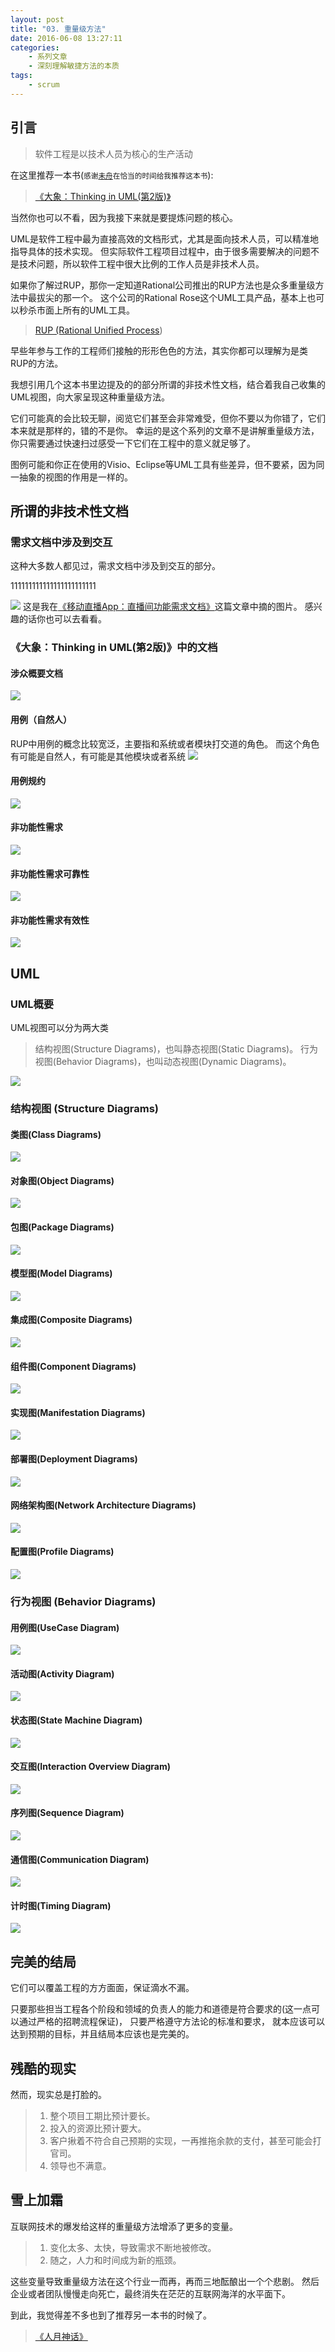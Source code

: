 ```yaml
---
layout: post
title: "03. 重量级方法"
date: 2016-06-08 13:27:11
categories:
    - 系列文章
    - 深刻理解敏捷方法的本质
tags:
    - scrum
---
```


## 引言
>软件工程是以技术人员为核心的生产活动

在这里推荐一本书(<small>感谢[未舟](http://zwiter.com/)在恰当的时间给我推荐这本书</small>):

>[《大象：Thinking in UML(第2版)》](https://book.douban.com/subject/10549583/)

当然你也可以不看，因为我接下来就是要提炼问题的核心。

UML是软件工程中最为直接高效的文档形式，尤其是面向技术人员，可以精准地指导具体的技术实现。
但实际软件工程项目过程中，由于很多需要解决的问题不是技术问题，所以软件工程中很大比例的工作人员是非技术人员。

如果你了解过RUP，那你一定知道Rational公司推出的RUP方法也是众多重量级方法中最拔尖的那一个。
这个公司的Rational Rose这个UML工具产品，基本上也可以秒杀市面上所有的UML工具。

>[RUP (Rational Unified Process](https://en.wikipedia.org/wiki/Rational_Unified_Process))

早些年参与工作的工程师们接触的形形色色的方法，其实你都可以理解为是类RUP的方法。

我想引用几个这本书里边提及的的部分所谓的非技术性文档，结合着我自己收集的UML视图，向大家呈现这种重量级方法。

它们可能真的会比较无聊，阅览它们甚至会非常难受，但你不要以为你错了，它们本来就是那样的，错的不是你。
幸运的是这个系列的文章不是讲解重量级方法，你只需要通过快速扫过感受一下它们在工程中的意义就足够了。

图例可能和你正在使用的Visio、Eclipse等UML工具有些差异，但不要紧，因为同一抽象的视图的作用是一样的。

## 所谓的非技术性文档

### 需求文档中涉及到交互
这种大多数人都见过，需求文档中涉及到交互的部分。

111111111111111111111111

![](../../images/1459170281762.png)
这是我在[《移动直播App：直播间功能需求文档》](http://www.kejik.com/article/149091.html)这篇文章中摘的图片。
感兴趣的话你也可以去看看。

### 《大象：Thinking in UML(第2版)》中的文档
#### 涉众概要文档
![](/images/audiences.jpg)

#### 用例（自然人）
RUP中用例的概念比较宽泛，主要指和系统或者模块打交道的角色。
而这个角色有可能是自然人，有可能是其他模块或者系统
![](/images/audiences-detailed.jpg)

#### 用例规约
![](/images/user-case.jpg)

#### 非功能性需求
![](/images/non-functional-requirements.jpg)

#### 非功能性需求可靠性
![](/images/non-functional-requirements-reliability.jpg)

#### 非功能性需求有效性
![](/images/non-functional-requirements-validation.jpg)

## UML

### UML概要
UML视图可以分为两大类

>结构视图(Structure Diagrams)，也叫静态视图(Static Diagrams)。
>行为视图(Behavior Diagrams)，也叫动态视图(Dynamic Diagrams)。

![](/images/uml-24-diagrams.png)

### 结构视图 (Structure Diagrams)
#### 类图(Class Diagrams)
![](/images/class-diagram-implementation-elements.png)
#### 对象图(Object Diagrams)
![](/images/object-diagram-overview.png)
#### 包图(Package Diagrams)
![](/images/package-diagram-elements.png)
#### 模型图(Model Diagrams)
![](/images/model-diagram-elements.png)
#### 集成图(Composite Diagrams)
![](/images/composite-internal-structure-diagram-elements.png)
#### 组件图(Component Diagrams)
![](/images/component-diagram-overview.png)
#### 实现图(Manifestation Diagrams)
![](/images/deployment-diagram-overview-manifestation.png)
#### 部署图(Deployment Diagrams)
![](/images/deployment-diagram-overview-specification.png)
#### 网络架构图(Network Architecture Diagrams)
![](/images/network-diagram-overview.png)
#### 配置图(Profile Diagrams)
![](/images/profile-apply.png)

### 行为视图 (Behavior Diagrams)
#### 用例图(UseCase Diagram)
![](/images/business-use-case-diagram-elements.png)
#### 活动图(Activity Diagram)
![](/images/activity-frame.png)
#### 状态图(State Machine Diagram)
![](/images/behavioral-state-machine-frame.png)
#### 交互图(Interaction Overview Diagram)
![](/images/uml-interaction-overview-diagram-elements.png)
#### 序列图(Sequence Diagram)
![](/images/sequence-diagram-overview.png)
#### 通信图(Communication Diagram)
![](../../images/communication-diagram-overview.png)
#### 计时图(Timing Diagram)
![](/images/timing-diagrams-overview.png)

## 完美的结局
它们可以覆盖工程的方方面面，保证滴水不漏。

只要那些担当工程各个阶段和领域的负责人的能力和道德是符合要求的(这一点可以通过严格的招聘流程保证)，
只要严格遵守方法论的标准和要求，
就本应该可以达到预期的目标，并且结局本应该也是完美的。

## 残酷的现实
然而，现实总是打脸的。

>1. 整个项目工期比预计要长。
>2. 投入的资源比预计要大。
>3. 客户揪着不符合自己预期的实现，一再推拖余款的支付，甚至可能会打官司。
>4. 领导也不满意。

## 雪上加霜
互联网技术的爆发给这样的重量级方法增添了更多的变量。

>1. 变化太多、太快，导致需求不断地被修改。
>2. 随之，人力和时间成为新的瓶颈。

这些变量导致重量级方法在这个行业一而再，再而三地酝酿出一个个悲剧。
然后企业或者团队慢慢走向死亡，最终消失在茫茫的互联网海洋的水平面下。

到此，我觉得差不多也到了推荐另一本书的时候了。
>[《人月神话》](https://book.douban.com/subject/1102259/)
